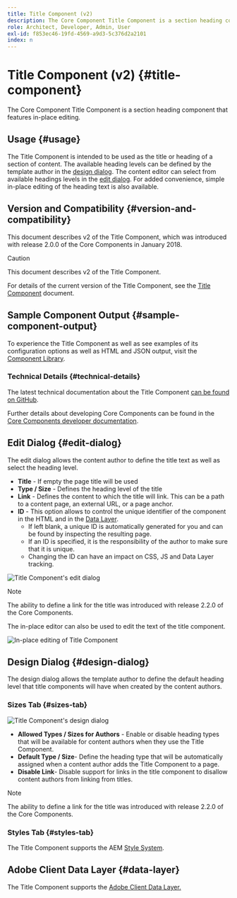 ```yaml
---
title: Title Component (v2)
description: The Core Component Title Component is a section heading component that features in-place editing.
role: Architect, Developer, Admin, User
exl-id: f853ec46-19fd-4569-a9d3-5c376d2a2101
index: n
---
```


# Title Component (v2) {#title-component}

The Core Component Title Component is a section heading component that features in-place editing.

## Usage {#usage}

The Title Component is intended to be used as the title or heading of a section of content. The available heading levels can be defined by the template author in the [design dialog](#design-dialog). The content editor can select from available headings levels in the [edit dialog](#edit-dialog). For added convenience, simple in-place editing of the heading text is also available.

## Version and Compatibility {#version-and-compatibility}

This document describes v2 of the Title Component, which was introduced with release 2.0.0 of the Core Components in January 2018.

>[!CAUTION]
>
>This document describes v2 of the Title Component.
>
>For details of the current version of the Title Component, see the [Title Component](/help/components/title.md) document.

## Sample Component Output {#sample-component-output}

To experience the Title Component as well as see examples of its configuration options as well as HTML and JSON output, visit the [Component Library](https://adobe.com/go/aem_cmp_library_title).

### Technical Details {#technical-details}

The latest technical documentation about the Title Component [can be found on GitHub](https://adobe.com/go/aem_cmp_tech_title_v2).

Further details about developing Core Components can be found in the [Core Components developer documentation](/help/developing/overview.md).

## Edit Dialog {#edit-dialog}

The edit dialog allows the content author to define the title text as well as select the heading level.

* **Title** - If empty the page title will be used
* **Type / Size** - Defines the heading level of the title
* **Link** - Defines the content to which the title will link. This can be a path to a content page, an external URL, or a page anchor.
* **ID** - This option allows to control the unique identifier of the component in the HTML and in the [Data Layer](/help/developing/data-layer/overview.md).
  * If left blank, a unique ID is automatically generated for you and can be found by inspecting the resulting page.
  * If an ID is specified, it is the responsibility of the author to make sure that it is unique.
  * Changing the ID can have an impact on CSS, JS and Data Layer tracking.

![Title Component's edit dialog](/help/assets/title-edit.png)

>[!NOTE]
>
>The ability to define a link for the title was introduced with release 2.2.0 of the Core Components.

The in-place editor can also be used to edit the text of the title component.

![In-place editing of Title Component](/help/assets/title-edit-inline.png)

## Design Dialog {#design-dialog}

The design dialog allows the template author to define the default heading level that title components will have when created by the content authors.

### Sizes Tab {#sizes-tab}

![Title Component's design dialog](/help/assets/title-design.png)

* **Allowed Types / Sizes for Authors** - Enable or disable heading types that will be available for content authors when they use the Title Component.
* **Default Type / Size**- Define the heading type that will be automatically assigned when a content author adds the Title Component to a page.
* **Disable Link**- Disable support for links in the title component to disallow content authors from linking from titles.

>[!NOTE]
>
>The ability to define a link for the title was introduced with release 2.2.0 of the Core Components.

### Styles Tab {#styles-tab}

The Title Component supports the AEM [Style System](/help/get-started/authoring.md#component-styling).

## Adobe Client Data Layer {#data-layer}

The Title Component supports the [Adobe Client Data Layer.](/help/developing/data-layer/overview.md)
